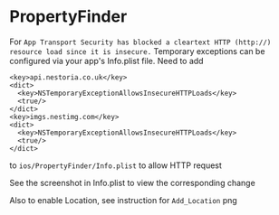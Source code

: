 # PropertyFinder

For `App Transport Security has blocked a cleartext HTTP (http://) resource load since it is insecure.`
Temporary exceptions can be configured via your app's Info.plist file.
Need to add 

```
<key>api.nestoria.co.uk</key>
<dict>
  <key>NSTemporaryExceptionAllowsInsecureHTTPLoads</key>
  <true/>
</dict>
<key>imgs.nestimg.com</key>
<dict>
  <key>NSTemporaryExceptionAllowsInsecureHTTPLoads</key>
  <true/>
</dict>
```
to `ios/PropertyFinder/Info.plist` to allow HTTP request

See the screenshot in Info.plist to view the corresponding change

Also to enable Location, see instruction for `Add_Location` png

